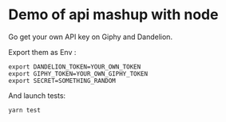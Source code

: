 Demo of api mashup with node
============================

Go get your own API key on Giphy and Dandelion.

Export them as Env :

    export DANDELION_TOKEN=YOUR_OWN_TOKEN
    export GIPHY_TOKEN=YOUR_OWN_GIPHY_TOKEN
    export SECRET=SOMETHING_RANDOM

And launch tests:

    yarn test